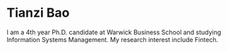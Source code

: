 # Tianzi Bao 
I am a 4th year Ph.D. candidate at Warwick Business School and studying Information Systems Management. My research interest include Fintech. 
